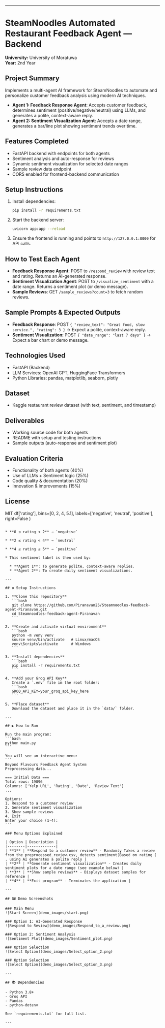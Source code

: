 
---

# SteamNoodles Automated Restaurant Feedback Agent — Backend

**University:** University of Moratuwa  
**Year:** 2nd Year  

## Project Summary
Implements a multi-agent AI framework for SteamNoodles to automate and personalize customer feedback analysis using modern AI techniques.

- **Agent 1: Feedback Response Agent**: Accepts customer feedback, determines sentiment (positive/negative/neutral) using LLMs, and generates a polite, context-aware reply.
- **Agent 2: Sentiment Visualization Agent**: Accepts a date range, generates a bar/line plot showing sentiment trends over time.

## Features Completed
- FastAPI backend with endpoints for both agents
- Sentiment analysis and auto-response for reviews
- Dynamic sentiment visualization for selected date ranges
- Sample review data endpoint
- CORS enabled for frontend-backend communication

## Setup Instructions
1. Install dependencies:
   ```sh
   pip install -r requirements.txt
   ```
2. Start the backend server:
   ```sh
   uvicorn app:app --reload
   ```
3. Ensure the frontend is running and points to `http://127.0.0.1:8000` for API calls.

## How to Test Each Agent
- **Feedback Response Agent**: POST to `/respond_review` with review text and rating. Returns an AI-generated response.
- **Sentiment Visualization Agent**: POST to `/visualize_sentiment` with a date range. Returns a sentiment plot (or demo message).
- **Sample Reviews**: GET `/sample_reviews?count=3` to fetch random reviews.

## Sample Prompts & Expected Outputs
- **Feedback Response**: POST `{ "review_text": "Great food, slow service.", "rating": 3 }` → Expect a polite, context-aware reply.
- **Sentiment Visualization**: POST `{ "date_range": "last 7 days" }` → Expect a bar chart or demo message.

## Technologies Used
- FastAPI (Backend)
- LLM Services: OpenAI GPT, HuggingFace Transformers
- Python Libraries: pandas, matplotlib, seaborn, plotly

## Dataset
- Kaggle restaurant review dataset (with text, sentiment, and timestamp)

## Deliverables
- Working source code for both agents
- README with setup and testing instructions
- Sample outputs (auto-response and sentiment plot)

## Evaluation Criteria
- Functionality of both agents (40%)
- Use of LLMs + Sentiment logic (25%)
- Code quality & documentation (20%)
- Innovation & improvements (15%)

## License
MIT
    df['rating'],
    bins=[0, 2, 4, 5.1],
    labels=['negative', 'neutral', 'positive'],
    right=False
)
````

* **0 ≤ rating < 2** → `negative`

* **2 ≤ rating < 4** → `neutral`

* **4 ≤ rating ≤ 5** → `positive`

* This sentiment label is then used by:

  * **Agent 1**: To generate polite, context-aware replies.
  * **Agent 2**: To create daily sentiment visualizations.

---

## ⚙️ Setup Instructions

1. **Clone this repository**
   ```bash
   git clone https://github.com/Piranavan25/Steamnoodles-feedback-agent-Piranavan.git
   cd Steamnoodles-feedback-agent-Piranavan
   ```

2. **Create and activate virtual environment**
   ```bash
   python -m venv venv
   source venv/bin/activate   # Linux/macOS
   venv\Scripts\activate      # Windows
   ```

3. **Install dependencies**
   ```bash
   pip install -r requirements.txt
   ```

4. **Add your Groq API Key**
   Create a `.env` file in the root folder:
   ```bash
   GROQ_API_KEY=your_groq_api_key_here
   ```

5. **Place dataset**
   Download the dataset and place it in the `data/` folder.

---

## ▶️ How to Run

Run the main program:
```bash
python main.py
```

You will see an interactive menu:
```
Beyond Flavours Feedback Agent System
Preprocessing data...

=== Initial Data ===
Total rows: 19896
Columns: ['Yelp URL', 'Rating', 'Date', 'Review Text']
...

Options:
1. Respond to a customer review
2. Generate sentiment visualization
3. Show sample reviews
4. Exit
Enter your choice (1-4):
```

### Menu Options Explained

| Option | Description |
|--------|-------------|
| **1** | **Respond to a customer review** - Randomly Takes a review from the preprocessed_review.csv, detects sentiment(Based on rating ) , using AI generates a polite reply |
| **2** | **Generate sentiment visualization** - Creates daily sentiment plots for a date range (see example below) |
| **3** | **Show sample reviews** - Displays dataset samples for reference |
| **4** | **Exit program** - Terminates the application |

---

## 🖼️ Demo Screenshots

### Main Menu
![Start Screen](demo_images/start.png)

### Option 1: AI-Generated Response
![Respond to Review](demo_images/Respond_to_a_review.png)

### Option 2: Sentiment Analysis
![Sentiment Plot](demo_images/Sentiment_plot.png)

### Option Selection
![Select Option](demo_images/Select_option_2.png)

### Option Selection
![Select Option](demo_images/Select_option_3.png)

---

## 📚 Dependencies

- Python 3.8+
- Groq API
- Pandas
- python-dotenv

See `requirements.txt` for full list.

---


